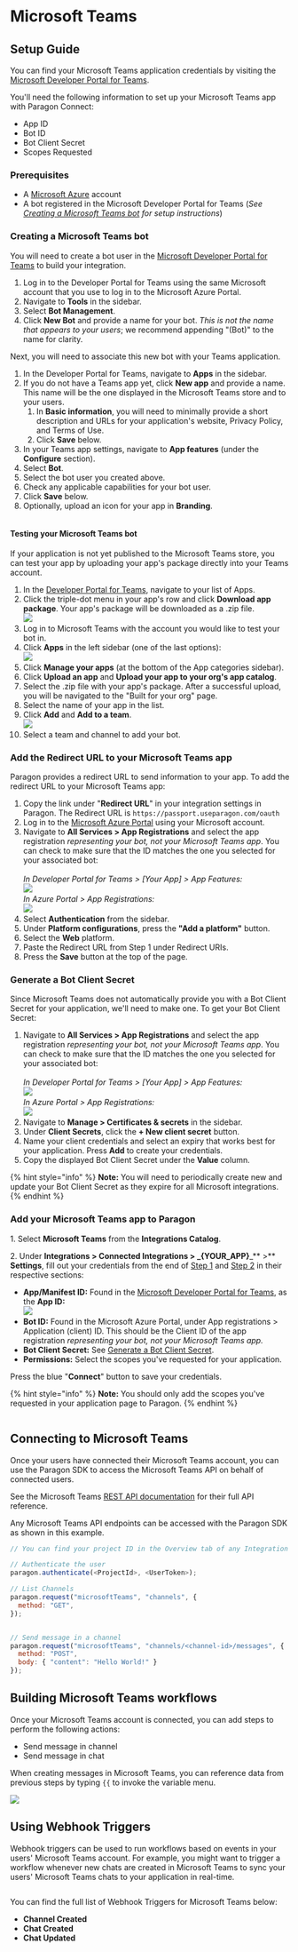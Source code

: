 # Microsoft Teams

## Setup Guide

You can find your Microsoft Teams application credentials by visiting the [Microsoft Developer Portal for Teams](https://dev.teams.microsoft.com/).

You'll need the following information to set up your Microsoft Teams app with Paragon Connect:

* App ID
* Bot ID
* Bot Client Secret
* Scopes Requested

### Prerequisites

* A [Microsoft Azure](https://azure.microsoft.com/) account
* A bot registered in the Microsoft Developer Portal for Teams (_See_ [_Creating a Microsoft Teams bot_](microsoft-teams.md#undefined) _for setup instructions_)

### Creating a Microsoft Teams bot

You will need to create a bot user in the [Microsoft Developer Portal for Teams](https://dev.teams.microsoft.com/) to build your integration.

1. Log in to the Developer Portal for Teams using the same Microsoft account that you use to log in to the Microsoft Azure Portal.
2. Navigate to **Tools** in the sidebar.
3. Select **Bot Management**.
4. Click **New Bot** and provide a name for your bot. _This is not the name that appears to your users_; we recommend appending "(Bot)" to the name for clarity.

Next, you will need to associate this new bot with your Teams application.

1. In the Developer Portal for Teams, navigate to **Apps** in the sidebar.
2. If you do not have a Teams app yet, click **New app** and provide a name. This name will be the one displayed in the Microsoft Teams store and to your users.
   1. In **Basic information**, you will need to minimally provide a short description and URLs for your application's website, Privacy Policy, and Terms of Use.
   2. Click **Save** below.
3. In your Teams app settings, navigate to **App features** (under the **Configure** section).
4. Select **Bot**.
5. Select the bot user you created above.
6. Check any applicable capabilities for your bot user.
7. Click **Save** below.
8. Optionally, upload an icon for your app in **Branding**.

<figure><img src="../../.gitbook/assets/image (12).png" alt=""><figcaption></figcaption></figure>

#### Testing your Microsoft Teams bot

If your application is not yet published to the Microsoft Teams store, you can test your app by uploading your app's package directly into your Teams account.

1. In the [Developer Portal for Teams](https://dev.teams.microsoft.com/), navigate to your list of Apps.
2. Click the triple-dot menu in your app's row and click **Download app package**. Your app's package will be downloaded as a .zip file.\
   ![](<../../.gitbook/assets/image (73).png>)
3. Log in to Microsoft Teams with the account you would like to test your bot in.
4. Click **Apps** in the left sidebar (one of the last options):\
   ![](<../../.gitbook/assets/image (14).png>)
5. Click **Manage your apps** (at the bottom of the App categories sidebar).
6. Click **Upload an app** and **Upload your app to your org's app catalog**.&#x20;
7. Select the .zip file with your app's package. After a successful upload, you will be navigated to the "Built for your org" page.
8. Select the name of your app in the list.
9. Click **Add** and **Add to a team**. \
   ![](<../../.gitbook/assets/image (74).png>)
10. Select a team and channel to add your bot.

### Add the Redirect URL to your Microsoft Teams app

Paragon provides a redirect URL to send information to your app. To add the redirect URL to your Microsoft Teams app:

1. Copy the link under "**Redirect URL**" in your integration settings in Paragon. The Redirect URL is `https://passport.useparagon.com/oauth`
2. Log in to the [Microsoft Azure Portal](https://azure.microsoft.com/) using your Microsoft account.
3. Navigate to **All Services > App Registrations** and select the app registration _representing your bot, not your Microsoft Teams app_. You can check to make sure that the ID matches the one you selected for your associated bot:\
   \
   _In Developer Portal for Teams > \[Your App] > App Features:_\
   ![](<../../.gitbook/assets/image (67).png>)\
   _In Azure Portal > App Registrations:_\
   ![](<../../.gitbook/assets/image (23).png>)\
   &#x20;
4. Select **Authentication** from the sidebar.
5. Under **Platform configurations**, press the  **"Add a platform"** button.
6. Select the **Web** platform.
7. Paste the Redirect URL from Step 1 under Redirect URIs.
8. Press the **Save** button at the top of the page.

### Generate a Bot Client Secret

Since Microsoft Teams does not automatically provide you with a Bot Client Secret for your application, we'll need to make one. To get your Bot Client Secret:

1. Navigate to **All Services > App Registrations** and select the app registration _representing your bot, not your Microsoft Teams app_. You can check to make sure that the ID matches the one you selected for your associated bot:\
   \
   _In Developer Portal for Teams > \[Your App] > App Features:_\
   ![](<../../.gitbook/assets/image (67).png>)\
   _In Azure Portal > App Registrations:_\
   ![](<../../.gitbook/assets/image (23).png>)
2. Navigate to **Manage > Certificates & secrets** in the sidebar.
3. Under **Client Secrets**, click the **+ New client secret** button.&#x20;
4. Name your client credentials and select an expiry that works best for your application. Press **Add** to create your credentials.
5. Copy the displayed Bot Client Secret under the **Value** column.

{% hint style="info" %}
**Note:** You will need to periodically create new and update your Bot Client Secret as they expire for all Microsoft integrations.
{% endhint %}

### Add your Microsoft Teams app to Paragon

1\. Select **Microsoft Teams** from the **Integrations Catalog**.

2\. Under **Integrations > Connected Integrations > **_**{YOUR\_APP}**_** >** **Settings**, fill out your credentials from the end of [Step 1](microsoft-teams.md#add-the-redirect-url-to-your-microsoft-teams-app) and [Step 2](microsoft-teams.md#generate-a-client-id-and-client-secret) in their respective sections:

* **App/Manifest ID:**  Found in the [Microsoft Developer Portal for Teams](https://dev.teams.microsoft.com/), as the **App ID:**\
  ![](<../../.gitbook/assets/image (47).png>)
* **Bot ID:** Found in the Microsoft Azure Portal, under App registrations > Application (client) ID. This should be the Client ID of the app registration _representing your bot, not your Microsoft Teams app._
* **Bot Client Secret:** See [Generate a Bot Client Secret](microsoft-teams.md#generate-a-bot-client-secret).
* **Permissions:** Select the scopes you've requested for your application.

Press the blue "**Connect**" button to save your credentials.

{% hint style="info" %}
**Note:** You should only add the scopes you've requested in your application page to Paragon.
{% endhint %}

<figure><img src="../../.gitbook/assets/Connecting your Microsoft Teams applications to Paragon Connect.png" alt=""><figcaption></figcaption></figure>

## Connecting to Microsoft Teams

Once your users have connected their Microsoft Teams account, you can use the Paragon SDK to access the Microsoft Teams API on behalf of connected users.

See the Microsoft Teams [REST API documentation](https://docs.microsoft.com/en-us/graph/api/resources/teams-api-overview?view=graph-rest-1.0) for their full API reference.

Any Microsoft Teams API endpoints can be accessed with the Paragon SDK as shown in this example.

```javascript
// You can find your project ID in the Overview tab of any Integration

// Authenticate the user
paragon.authenticate(<ProjectId>, <UserToken>);

// List Channels
paragon.request("microsoftTeams", "channels", {
  method: "GET",
});


// Send message in a channel
paragon.request("microsoftTeams", "channels/<channel-id>/messages", {
  method: "POST",
  body: { "content": "Hello World!" }
});
```

## Building Microsoft Teams workflows

Once your Microsoft Teams account is connected, you can add steps to perform the following actions:

* Send message in channel
* Send message in chat

When creating messages in Microsoft Teams, you can reference data from previous steps by typing `{{` to invoke the variable menu.

![](<../../.gitbook/assets/Sending messages to Microsoft Teams using Paragon Connect (1).png>)

## Using Webhook Triggers

Webhook triggers can be used to run workflows based on events in your users' Microsoft Teams account. For example, you might want to trigger a workflow whenever new chats are created in Microsoft Teams to sync your users' Microsoft Teams chats to your application in real-time.

<figure><img src="../../.gitbook/assets/Microsoft Teams triggers in Paragon Connect.png" alt=""><figcaption></figcaption></figure>

You can find the full list of Webhook Triggers for Microsoft Teams below:

* **Channel Created**
* **Chat Created**
* **Chat Updated**
